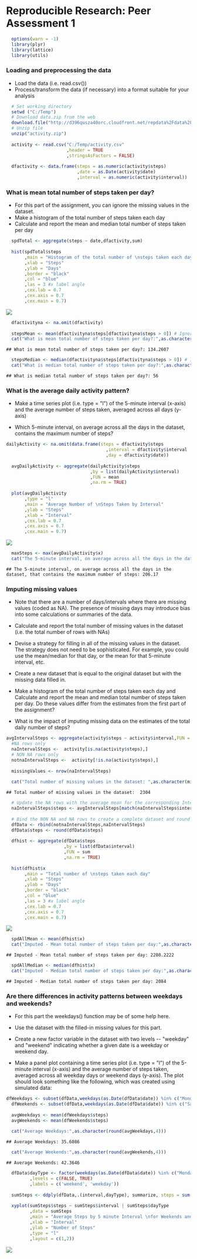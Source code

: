 # Reproducible Research: Peer Assessment 1


```r
  options(warn = -1)
  library(plyr)
  library(lattice)
  library(utils)
```

### Loading and preprocessing the data
* Load the data (i.e. read.csv())  
* Process/transform the data (if necessary) into a format suitable for your analysis  



```r
  # Set working directory
  setwd ("C:/Temp")
  # Download data.zip from the web
  download.file("http://d396qusza40orc.cloudfront.net/repdata%2Fdata%2Factivity.zip",destfile = "activity.zip",mode = "wb",cacheOK = FALSE)
  # Unzip file
  unzip("activity.zip")
  
  activity <- read.csv("C:/Temp/activity.csv"
                       ,header = TRUE
                       ,stringsAsFactors = FALSE)
  
  dfactivity <- data.frame(steps = as.numeric(activity$steps)
                           ,date = as.Date(activity$date)
                           ,interval = as.numeric(activity$interval))
```


### What is mean total number of steps taken per day?
* For this part of the assignment, you can ignore the missing values in the dataset.
* Make a histogram of the total number of steps taken each day
* Calculate and report the mean and median total number of steps taken per day


```r
  spdTotal <- aggregate(steps ~ date,dfactivity,sum)
  
  hist(spdTotal$steps
       ,main = "Histogram of the total number of \nsteps taken each day"
       ,xlab = "Steps"
       ,ylab = "Days"
       ,border = "black" 
       ,col = "blue"
       ,las = 3 #x label angle
       ,cex.lab = 0.7
       ,cex.axis = 0.7
       ,cex.main = 0.7)
```

![](PA1_template_files/figure-html/unnamed-chunk-3-1.png) 

```r
  dfactivityna <- na.omit(dfactivity)
  
  stepsMean <- mean(dfactivityna$steps[dfactivityna$steps > 0]) # Ignore Zeros
  cat("What is mean total number of steps taken per day?:",as.character(round(stepsMean,4)))
```

```
## What is mean total number of steps taken per day?: 134.2607
```

```r
  stepsMedian <- median(dfactivityna$steps[dfactivityna$steps > 0]) # Ignore Zeros
  cat("What is median total number of steps taken per day?:",as.character(stepsMedian))
```

```
## What is median total number of steps taken per day?: 56
```

### What is the average daily activity pattern?
* Make a time series plot (i.e. type = "l") of the 5-minute interval (x-axis) 
    and the average number of steps taken, averaged across all days (y-axis)

* Which 5-minute interval, on average across all the days in the dataset, 
    contains the maximum number of steps?


```r
dailyActivity <- na.omit(data.frame(steps = dfactivity$steps
                                      ,interval = dfactivity$interval
                                      ,day = dfactivity$date))
  
  avgDailyActivity <- aggregate(dailyActivity$steps
                                ,by = list(dailyActivity$interval)
                                ,FUN = mean
                                ,na.rm = TRUE)
  
  plot(avgDailyActivity
       ,type = "l"
       ,main = "Average Number of \nSteps Taken by Interval"
       ,ylab = "Steps"
       ,xlab = "Interval"
       ,cex.lab = 0.7
       ,cex.axis = 0.7
       ,cex.main = 0.7)
```

![](PA1_template_files/figure-html/unnamed-chunk-4-1.png) 

```r
  maxSteps <- max(avgDailyActivity$x)
  cat("The 5-minute interval, on average across all the days in the dataset, that contains the maximum number of steps:",as.character(round(maxSteps,2)))
```

```
## The 5-minute interval, on average across all the days in the dataset, that contains the maximum number of steps: 206.17
```
  
### Imputing missing values
* Note that there are a number of days/intervals where there are missing values 
    (coded as NA). The presence of missing days may introduce bias into some 
    calculations or summaries of the data.

* Calculate and report the total number of missing values in the dataset 
    (i.e. the total number of rows with NAs)

* Devise a strategy for filling in all of the missing values in the dataset. 
    The strategy does not need to be sophisticated. 
    For example, you could use the mean/median for that day, or the mean for 
    that 5-minute interval, etc.

* Create a new dataset that is equal to the original dataset but with the 
    missing data filled in.

* Make a histogram of the total number of steps taken each day 
    and Calculate and report the mean and median total number of 
    steps taken per day. Do these values differ from the estimates from the 
    first part of the assignment? 

* What is the impact of imputing missing data on the estimates of the 
    total daily number of steps?


```r
avgIntervalSteps <- aggregate(activity$steps ~ activity$interval,FUN = mean,na.rm = TRUE)
  #NA rows only
  naIntervalSteps <-  activity[is.na(activity$steps),]
  # NON NA rows only
  notnaIntervalSteps <-  activity[!is.na(activity$steps),]
  
  missingValues <- nrow(naIntervalSteps)
  
  cat("Total number of missing values in the dataset: ",as.character(missingValues))
```

```
## Total number of missing values in the dataset:  2304
```

```r
  # Update the NA rows with the average mean for the corresponding Interval  
  naIntervalSteps$steps <- avgIntervalSteps[match(naIntervalSteps$interval, avgIntervalSteps$`activity$interval`),2]
  
  # Bind the NON NA and NA rows to create a complete dataset and round the steps values
  dfData <- rbind(notnaIntervalSteps,naIntervalSteps)
  dfData$steps <- round(dfData$steps)
  
  dfhist <- aggregate(dfData$steps
                      ,by = list(dfData$interval)
                      ,FUN = sum
                      ,na.rm = TRUE)
  
  hist(dfhist$x
       ,main = "Total number of \nsteps taken each day"
       ,xlab = "Steps"
       ,ylab = "Days"
       ,border = "black" 
       ,col = "blue"
       ,las = 3 #x label angle
       ,cex.lab = 0.7
       ,cex.axis = 0.7
       ,cex.main = 0.7)
```

![](PA1_template_files/figure-html/unnamed-chunk-5-1.png) 

```r
  spdAllMean <- mean(dfhist$x)
  cat("Imputed - Mean total number of steps taken per day:",as.character(round(spdAllMean,4)))
```

```
## Imputed - Mean total number of steps taken per day: 2280.2222
```

```r
  spdAllMedian <- median(dfhist$x)
  cat("Imputed - Median total number of steps taken per day:",as.character(spdAllMedian))
```

```
## Imputed - Median total number of steps taken per day: 2084
```
  
### Are there differences in activity patterns between weekdays and weekends?
* For this part the weekdays() function may be of some help here. 
* Use the dataset with the filled-in missing values for this part.

* Create a new factor variable in the dataset with two levels 
    -- "weekday" and "weekend" indicating whether a given date is a 
    weekday or weekend day.

* Make a panel plot containing a time series plot (i.e. type = "l") 
    of the 5-minute interval (x-axis) and the average number of steps taken, 
    averaged across all weekday days or weekend days (y-axis). The plot should 
    look something like the following, which was created using simulated data:


```r
dfWeekdays <- subset(dfData,weekdays(as.Date(dfData$date)) %in% c("Monday", "Tuesday", "Wednesday", "Thursday","Friday"))
  dfWeekends <- subset(dfData,weekdays(as.Date(dfData$date)) %in% c("Saturday", "Sunday"))
  
  avgWeekdays <- mean(dfWeekdays$steps)
  avgWeekends <- mean(dfWeekends$steps)
  
  cat("Average Weekdays:",as.character(round(avgWeekdays,4)))
```

```
## Average Weekdays: 35.6086
```

```r
  cat("Average Weekends:",as.character(round(avgWeekends,4)))
```

```
## Average Weekends: 42.3646
```

```r
  dfData$dayType <- factor(weekdays(as.Date(dfData$date)) %in% c("Monday", "Tuesday", "Wednesday", "Thursday","Friday")
         ,levels = c(FALSE, TRUE)
         ,labels = c('weekend', 'weekday'))
  
  sumSteps <- ddply(dfData,.(interval,dayType), summarize, steps = sum(steps))
  
  xyplot(sumSteps$steps ~ sumSteps$interval | sumSteps$dayType
         ,data = sumSteps
         ,main = "Average Steps by 5 minute Interval \nfor Weekends and Weekdays"
         ,xlab = "Interval"
         ,ylab = "Number of Steps"
         ,type = "l"
         ,layout = c(1,2))
```

![](PA1_template_files/figure-html/unnamed-chunk-6-1.png) 
